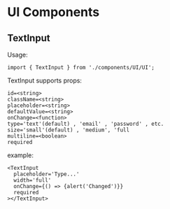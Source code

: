 # UI Components

## TextInput

Usage: 

`import { TextInput } from './components/UI/UI';`

TextInput supports props:

```
id=<string>
className=<string>
placeholder=<string>
defaultValue=<string>
onChange=<function>
type='text'(default) , 'email' , 'password' , etc.
size='small'(default) , 'medium', 'full
multiline=<boolean>
required
```

example:

```
<TextInput
  placeholder='Type...'
  width='full'
  onChange={() => {alert('Changed')}}
  required
></TextInput>
```